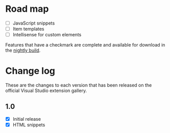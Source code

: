 # Road map

- [ ] JavaScript snippets
- [ ] Item templates
- [ ] Intellisense for custom elements

Features that have a checkmark are complete and available for
download in the
[nightly build](http://vsixgallery.com/extension/17d3b53c-0064-4dab-b9ab-c009476911aa/).

# Change log

These are the changes to each version that has been released
on the official Visual Studio extension gallery.

## 1.0

- [x] Initial release
- [x] HTML snippets
